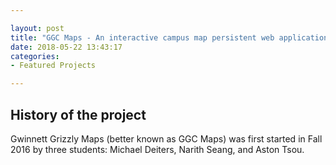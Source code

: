 ```yaml
---

layout: post
title: "GGC Maps - An interactive campus map persistent web application"
date: 2018-05-22 13:43:17
categories:
- Featured Projects

---
```



## History of the project

Gwinnett Grizzly Maps (better known as GGC Maps) was first started in Fall 2016 by three students: Michael Deiters, Narith Seang, and Aston Tsou.
